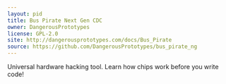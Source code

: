 ```yaml
---
layout: pid
title: Bus Pirate Next Gen CDC
owner: DangerousPrototypes
license: GPL-2.0
site: http://dangerousprototypes.com/docs/Bus_Pirate
source: https://github.com/DangerousPrototypes/bus_pirate_ng
---
```

Universal hardware hacking tool. Learn how chips work before you write code!

